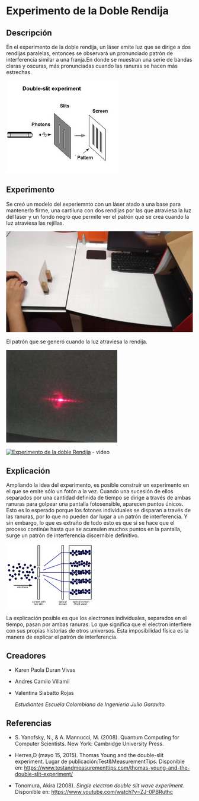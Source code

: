 # Experimento de la Doble Rendija 


## Descripción 

En el experimento de la doble rendija, un láser emite luz que se dirige a dos rendijas paralelas, entonces se observará un pronunciado patrón de interferencia similar a una franja.En donde se muestran una serie de bandas claras y oscuras, más pronunciadas cuando las ranuras se hacen más estrechas.

![Experiemnto](images/experiment.jpg)

## Experimento

Se creó un modelo del experiemnto con un láser atado a una base para mantenerlo firme, una cartiluna con dos rendijas por las que atraviesa la luz del láser y un fondo negro que permite ver el patrón que se crea cuando la luz atraviesa las rejillas.

![modelo General](images/modeloGeneral.jpeg)

El patrón que se generó cuando la luz atraviesa la rendija.

![patron](images/espectro.jpeg)

[![Experimento de la doble Rendija](https://youtu.be/q19X2xPSG70/0.jpg)](https://youtu.be/q19X2xPSG70) - video

##  Explicación

Ampliando la idea del experimento, es posible construir un experimento en el que se emite sólo un fotón a la vez. Cuando una sucesión de ellos separados por una cantidad definida de tiempo se dirige a través de ambas ranuras para golpear una pantalla fotosensible, aparecen puntos únicos. Esto es lo esperado porque los fotones individuales se disparan a través de las ranuras, por lo que no pueden dar lugar a un patrón de interferencia. Y sin embargo, lo que es extraño de todo esto es que si se hace que el proceso continúe hasta que se acumulen muchos puntos en la pantalla, surge un patrón de interferencia discernible definitivo.


![Experimento electrones](images/electronExperimento.png)

La explicación posible es que los electrones individuales, separados en el tiempo, pasan por ambas ranuras. Lo que significa que el electron interfiere con sus propias historias de otros universos. Esta imposibilidad física es la manera de explicar el patrón de interferencia.

## Creadores

* Karen Paola Duran Vivas
* Andres Camilo Villamil
* Valentina Siabatto Rojas

    *Estudiantes Escuela Colombiana de Ingeniería Julio Garavito* 


## Referencias 

* S. Yanofsky, N., & A. Mannucci, M. (2008). Quantum Computing for Computer Scientists. New York: Cambridge University Press.

* Herres,D (mayo 15, 2015). Thomas Young and the double-slit experiment. Lugar de publicación:Test&MeasurementTips. Disponible en: https://www.testandmeasurementtips.com/thomas-young-and-the-double-slit-experiment/

* Tonomura, Akira (2008). *Single electron double slit wave experiment.* Disponible en: https://www.youtube.com/watch?v=ZJ-0PBRuthc


